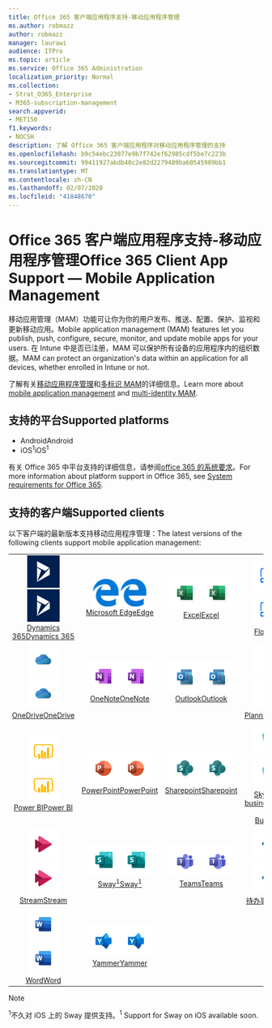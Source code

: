 ```yaml
---
title: Office 365 客户端应用程序支持-移动应用程序管理
ms.author: robmazz
author: robmazz
manager: laurawi
audience: ITPro
ms.topic: article
ms.service: Office 365 Administration
localization_priority: Normal
ms.collection:
- Strat_O365_Enterprise
- M365-subscription-management
search.appverid:
- MET150
f1.keywords:
- NOCSH
description: 了解 Office 365 客户端应用程序对移动应用程序管理的支持
ms.openlocfilehash: b9c54ebc23077e9b7f742ef62985cdf5be7c223b
ms.sourcegitcommit: 99411927abdb40c2e82d2279489ba60545989bb1
ms.translationtype: MT
ms.contentlocale: zh-CN
ms.lasthandoff: 02/07/2020
ms.locfileid: "41848670"
---
```

# <a name="office-365-client-app-support--mobile-application-management"></a><span data-ttu-id="c9f01-103">Office 365 客户端应用程序支持-移动应用程序管理</span><span class="sxs-lookup"><span data-stu-id="c9f01-103">Office 365 Client App Support — Mobile Application Management</span></span>

<span data-ttu-id="c9f01-104">移动应用管理（MAM）功能可让你为你的用户发布、推送、配置、保护、监视和更新移动应用。</span><span class="sxs-lookup"><span data-stu-id="c9f01-104">Mobile application management (MAM) features let you publish, push, configure, secure, monitor, and update mobile apps for your users.</span></span> <span data-ttu-id="c9f01-105">在 Intune 中是否已注册，MAM 可以保护所有设备的应用程序内的组织数据。</span><span class="sxs-lookup"><span data-stu-id="c9f01-105">MAM can protect an organization's data within an application for all devices, whether enrolled in Intune or not.</span></span>

<span data-ttu-id="c9f01-106">了解有关[移动应用程序管理](https://docs.microsoft.com/intune/mam-faq)和[多标识 MAM](https://docs.microsoft.com/intune/app-protection-policy)的详细信息。</span><span class="sxs-lookup"><span data-stu-id="c9f01-106">Learn more about [mobile application management](https://docs.microsoft.com/intune/mam-faq) and [multi-identity MAM](https://docs.microsoft.com/intune/app-protection-policy).</span></span>

## <a name="supported-platforms"></a><span data-ttu-id="c9f01-107">支持的平台</span><span class="sxs-lookup"><span data-stu-id="c9f01-107">Supported platforms</span></span>

 - <span data-ttu-id="c9f01-108">Android</span><span class="sxs-lookup"><span data-stu-id="c9f01-108">Android</span></span>
 - <span data-ttu-id="c9f01-109">iOS<sup>1</sup></span><span class="sxs-lookup"><span data-stu-id="c9f01-109">iOS<sup>1</sup></span></span>

<span data-ttu-id="c9f01-110">有关 Office 365 中平台支持的详细信息，请参阅[office 365 的系统要求](https://products.office.com/office-system-requirements)。</span><span class="sxs-lookup"><span data-stu-id="c9f01-110">For more information about platform support in Office 365, see [System requirements for Office 365](https://products.office.com/office-system-requirements).</span></span>

## <a name="supported-clients"></a><span data-ttu-id="c9f01-111">支持的客户端</span><span class="sxs-lookup"><span data-stu-id="c9f01-111">Supported clients</span></span>

<span data-ttu-id="c9f01-112">以下客户端的最新版本支持移动应用程序管理：</span><span class="sxs-lookup"><span data-stu-id="c9f01-112">The latest versions of the following clients support mobile application management:</span></span>

| | | | | | |
|:---:|:---:|:---:|:---:|:---:|:---:|
| <span data-ttu-id="c9f01-113">![Dynamics 365 图标](media/o365-dynamics365-64x64.png)</span><span class="sxs-lookup"><span data-stu-id="c9f01-113">![Dynamics 365 icon](media/o365-dynamics365-64x64.png)</span></span> <br> [<span data-ttu-id="c9f01-114">Dynamics 365</span><span class="sxs-lookup"><span data-stu-id="c9f01-114">Dynamics 365</span></span>](https://dynamics.microsoft.com) | <span data-ttu-id="c9f01-115">![边缘图标](media/o365-edge-64x64.png)</span><span class="sxs-lookup"><span data-stu-id="c9f01-115">![Edge icon](media/o365-edge-64x64.png)</span></span> <br> [<span data-ttu-id="c9f01-116">Microsoft Edge</span><span class="sxs-lookup"><span data-stu-id="c9f01-116">Edge</span></span>](https://www.microsoft.com/windows/microsoft-edge) | <span data-ttu-id="c9f01-117">![Excel 图标](media/o365-excel-64x64.png)</span><span class="sxs-lookup"><span data-stu-id="c9f01-117">![Excel icon](media/o365-excel-64x64.png)</span></span> <br> [<span data-ttu-id="c9f01-118">Excel</span><span class="sxs-lookup"><span data-stu-id="c9f01-118">Excel</span></span>](https://products.office.com/excel) | <span data-ttu-id="c9f01-119">![Flow 图标](media/o365-flow-64x64.png)</span><span class="sxs-lookup"><span data-stu-id="c9f01-119">![Flow icon](media/o365-flow-64x64.png)</span></span> <br> [<span data-ttu-id="c9f01-120">Flow</span><span class="sxs-lookup"><span data-stu-id="c9f01-120">Flow</span></span>](https://flow.microsoft.com) | <span data-ttu-id="c9f01-121">![Kaizala 图标](media/o365-kaizala-64x64.png)</span><span class="sxs-lookup"><span data-stu-id="c9f01-121">![Kaizala icon](media/o365-kaizala-64x64.png)</span></span> <br> [<span data-ttu-id="c9f01-122">Kaizala</span><span class="sxs-lookup"><span data-stu-id="c9f01-122">Kaizala</span></span>](https://products.office.com/en/business/microsoft-kaizala) 
| <span data-ttu-id="c9f01-123">![OneDrive for Business 图标](media/o365-OneDrive-64x64.png)</span><span class="sxs-lookup"><span data-stu-id="c9f01-123">![OneDrive for Business icon](media/o365-OneDrive-64x64.png)</span></span> <br> [<span data-ttu-id="c9f01-124">OneDrive</span><span class="sxs-lookup"><span data-stu-id="c9f01-124">OneDrive</span></span>](https://products.office.com/onedrive-for-business/online-cloud-storage) | <span data-ttu-id="c9f01-125">![OneNote 图标](media/o365-OneNote-64x64.png)</span><span class="sxs-lookup"><span data-stu-id="c9f01-125">![OneNote icon](media/o365-OneNote-64x64.png)</span></span> <br> [<span data-ttu-id="c9f01-126">OneNote</span><span class="sxs-lookup"><span data-stu-id="c9f01-126">OneNote</span></span>](https://products.office.com/onenote) | <span data-ttu-id="c9f01-127">![Outlook 图标](media/o365-outlook-64x64.png)</span><span class="sxs-lookup"><span data-stu-id="c9f01-127">![Outlook icon](media/o365-outlook-64x64.png)</span></span> <br> [<span data-ttu-id="c9f01-128">Outlook</span><span class="sxs-lookup"><span data-stu-id="c9f01-128">Outlook</span></span>](https://products.office.com/outlook) | <span data-ttu-id="c9f01-129">![Planner 图标](media/o365-planner-64x64.png)</span><span class="sxs-lookup"><span data-stu-id="c9f01-129">![Planner icon](media/o365-planner-64x64.png)</span></span> <br> [<span data-ttu-id="c9f01-130">Planner</span><span class="sxs-lookup"><span data-stu-id="c9f01-130">Planner</span></span>](https://products.office.com/business/task-management-software) | <span data-ttu-id="c9f01-131">![PowerApps 图标](media/o365-powerapps-64x64.png)</span><span class="sxs-lookup"><span data-stu-id="c9f01-131">![PowerApps icon](media/o365-powerapps-64x64.png)</span></span> <br> [<span data-ttu-id="c9f01-132">PowerApps</span><span class="sxs-lookup"><span data-stu-id="c9f01-132">PowerApps </span></span>](https://powerapps.microsoft.com) 
| <span data-ttu-id="c9f01-133">![PowerBI 图标](media/o365-powerbi-64x64.png)</span><span class="sxs-lookup"><span data-stu-id="c9f01-133">![PowerBI icon](media/o365-powerbi-64x64.png)</span></span> <br> [<span data-ttu-id="c9f01-134">Power BI</span><span class="sxs-lookup"><span data-stu-id="c9f01-134">Power BI</span></span>](https://powerbi.microsoft.com) | <span data-ttu-id="c9f01-135">![PowerPoint 图标](media/o365-powerpoint-64x64.png)</span><span class="sxs-lookup"><span data-stu-id="c9f01-135">![PowerPoint icon](media/o365-powerpoint-64x64.png)</span></span> <br> [<span data-ttu-id="c9f01-136">PowerPoint</span><span class="sxs-lookup"><span data-stu-id="c9f01-136">PowerPoint</span></span>](https://products.office.com/powerpoint) | <span data-ttu-id="c9f01-137">![SharePoint 图标](media/o365-sharepoint-64x64.png)</span><span class="sxs-lookup"><span data-stu-id="c9f01-137">![SharePoint icon](media/o365-sharepoint-64x64.png)</span></span> <br> [<span data-ttu-id="c9f01-138">Sharepoint</span><span class="sxs-lookup"><span data-stu-id="c9f01-138">Sharepoint</span></span>](https://products.office.com/sharepoint) | <span data-ttu-id="c9f01-139">![Skype for Business 图标](media/o365-skypeforbusiness-64x64.png)</span><span class="sxs-lookup"><span data-stu-id="c9f01-139">![Skype for Business icon](media/o365-skypeforbusiness-64x64.png)</span></span> <br> [<span data-ttu-id="c9f01-140">Skype for <br> business</span><span class="sxs-lookup"><span data-stu-id="c9f01-140">Skype for <br> Business</span></span>](https://www.skype.com/business/) | <span data-ttu-id="c9f01-141">![StaffHub 图标](media/o365-staffhub-64x64.png)</span><span class="sxs-lookup"><span data-stu-id="c9f01-141">![StaffHub icon](media/o365-staffhub-64x64.png)</span></span> <br> [<span data-ttu-id="c9f01-142">StaffHub</span><span class="sxs-lookup"><span data-stu-id="c9f01-142">StaffHub</span></span>](https://products.office.com/microsoft-staffhub/staff-scheduling-software) 
| <span data-ttu-id="c9f01-143">![Stream 图标](media/o365-stream-64x64.png)</span><span class="sxs-lookup"><span data-stu-id="c9f01-143">![Stream icon](media/o365-stream-64x64.png)</span></span> <br> [<span data-ttu-id="c9f01-144">Stream</span><span class="sxs-lookup"><span data-stu-id="c9f01-144">Stream</span></span>](https://stream.microsoft.com) | <span data-ttu-id="c9f01-145">![Sway 图标](media/o365-sway-64x64.png)</span><span class="sxs-lookup"><span data-stu-id="c9f01-145">![Sway icon](media/o365-sway-64x64.png)</span></span> <br> [<span data-ttu-id="c9f01-146">Sway<sup>1</sup></span><span class="sxs-lookup"><span data-stu-id="c9f01-146">Sway<sup>1</sup></span></span>](https://sway.com) | <span data-ttu-id="c9f01-147">![Teams 图标](media/o365-teams-64x64.png)</span><span class="sxs-lookup"><span data-stu-id="c9f01-147">![Teams icon](media/o365-teams-64x64.png)</span></span> <br> [<span data-ttu-id="c9f01-148">Teams</span><span class="sxs-lookup"><span data-stu-id="c9f01-148">Teams</span></span>](https://products.office.com/microsoft-teams/group-chat-software) | <span data-ttu-id="c9f01-149">![To Do 图标](media/o365-todo-64x64.png)</span><span class="sxs-lookup"><span data-stu-id="c9f01-149">![To Do icon](media/o365-todo-64x64.png)</span></span> <br> [<span data-ttu-id="c9f01-150">待办事项</span><span class="sxs-lookup"><span data-stu-id="c9f01-150">To Do</span></span>](https://todo.microsoft.com) | <span data-ttu-id="c9f01-151">![Visio 图标](media/o365-visio-64x64.png)</span><span class="sxs-lookup"><span data-stu-id="c9f01-151">![Visio icon](media/o365-visio-64x64.png)</span></span> <br> [<span data-ttu-id="c9f01-152">Visio</span><span class="sxs-lookup"><span data-stu-id="c9f01-152">Visio</span></span>](https://products.office.com/visio/flowchart-software) 
| <span data-ttu-id="c9f01-153">![Word 图标](media/o365-word-64x64.png)</span><span class="sxs-lookup"><span data-stu-id="c9f01-153">![Word icon](media/o365-word-64x64.png)</span></span> <br> [<span data-ttu-id="c9f01-154">Word</span><span class="sxs-lookup"><span data-stu-id="c9f01-154">Word</span></span>](https://products.office.com/word) | <span data-ttu-id="c9f01-155">![Yammer 图标](media/o365-yammer-64x64.png)</span><span class="sxs-lookup"><span data-stu-id="c9f01-155">![Yammer icon](media/o365-yammer-64x64.png)</span></span> <br> [<span data-ttu-id="c9f01-156">Yammer</span><span class="sxs-lookup"><span data-stu-id="c9f01-156">Yammer</span></span>](https://products.office.com/yammer/yammer-overview)

> [!NOTE]
> <span data-ttu-id="c9f01-157"><sup>1</sup>不久对 iOS 上的 Sway 提供支持。</span><span class="sxs-lookup"><span data-stu-id="c9f01-157"><sup>1</sup> Support for Sway on iOS available soon.</span></span>